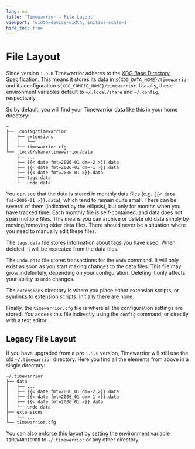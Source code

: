 ```yaml
---
lang: en
title: 'Timewarrior - File Layout'
viewport: 'width=device-width, initial-scale=1'
hide_toc: true
---
```


# File Layout

Since version `1.5.0` Timewarrior adheres to the [XDG Base Directory Specification](https://specifications.freedesktop.org/basedir-spec/basedir-spec-latest.html).
This means it stores its data in `${XDG_DATA_HOME}/timewarrior` and its configuration `${XDG_CONFIG_HOME}/timewarrior`.
Usually, these environment variables default to `~/.local/share` and `~/.config`, respectively.

So by default, you will find your Timewarrior data like this in your home directory:

```console
~
├── .config/timewarrior
│   ├── extensions
│   │   └── ...
│   └── timewarrior.cfg
└── .local/share/timewarrior/data
    ├── ...
    ├── {{< date fmt=2006-01 dm=-2 >}}.data
    ├── {{< date fmt=2006-01 dm=-1 >}}.data
    ├── {{< date fmt=2006-01 >}}.data
    ├── tags.data
    └── undo.data
```

You can see that the data is stored in monthly data files (e.g. `{{< date fmt=2006-01 >}}.data`), which tend to remain quite small.
There can be several of them (indicated by the ellipsis), but only for months when you have tracked time.
Each monthly file is self-contained, and data does not span multiple files.
This means you can archive or delete old data simply by moving/removing older data files.
There should never be a situation where you need to manually edit these files.

The `tags.data` file stores information about tags you have used.
When deleted, it will be recreated from the data files.

The `undo.data` file stores transactions for the `undo` command.
It will only exist as soon as you start making changes to the data files.
This file may grow indefinitely, depending on your configuration.
Deleting it only affects your ability to `undo` changes.

The `extensions` directory is where you place either extension scripts, or symlinks to extension scripts.
Initially there are none.

Finally, the `timewarrior.cfg` file is where all the configuration settings are stored.
You access this file indirectly using the `config` command, or directly with a text editor.

## Legacy File Layout

If you have upgraded from a pre `1.5.0` version, Timewarrior will still use the old `~/.timewarrior` directory.
Here you find all the elements from above in a single directory:

```console
~/.timewarrior
├── data
│   ├── ...
│   ├── {{< date fmt=2006_01 dm=-2 >}}.data
│   ├── {{< date fmt=2006_01 dm=-1 >}}.data
│   ├── {{< date fmt=2006_01 >}}.data
│   └── undo.data
├── extensions
│   └── ...
└── timewarrior.cfg
```

You can also enforce this layout by setting the environment variable `TIMEWARRIORDB` to `~/.timewarrior` or any other directory.
